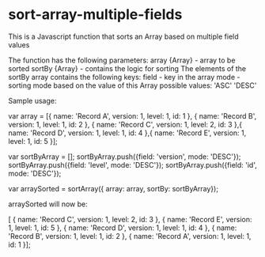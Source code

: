 # sort-array-multiple-fields
This is a Javascript function that sorts an Array based on multiple field values

The function has the following parameters:
  array {Array}  - array to be sorted
  sortBy {Array} - contains the logic for sorting
      The elements of the sortBy array contains the following keys:
        field - key in the array
        mode  - sorting mode based on the value of this Array
          possible values:
            'ASC'
            'DESC'


Sample usage:

var array = [{
                name: 'Record A',
                version: 1,
                level: 1,
                id: 1
            },
            {
                name: 'Record B',
                 version: 1,
                 level: 1,
                 id: 2
            },
            {
                name: 'Record C',
                version: 1,
                level: 2,
                id: 3
            },{
                name: 'Record D',
                version: 1,
                level: 1,
                id: 4
            },{
                name: 'Record E',
                version: 1,
                level: 1,
                id: 5
            }];

 var sortByArray = [];
sortByArray.push({field: 'version', mode: 'DESC'});
sortByArray.push({field: 'level', mode: 'DESC'});
sortByArray.push({field: 'id', mode: 'DESC'});

var arraySorted = sortArray({
                    array: array,
                    sortBy: sortByArray});
                    
 arraySorted will now be:
 
  [ {
      name: 'Record C',
      version: 1,
      level: 2,
      id: 3
  },
  {
      name: 'Record E',
      version: 1,
      level: 1,
      id: 5
  },
  {
      name: 'Record D',
      version: 1,
      level: 1,
      id: 4
  },
  {
      name: 'Record B',
       version: 1,
       level: 1,
       id: 2
  },
  {
      name: 'Record A',
      version: 1,
      level: 1,
      id: 1
  }];






  


